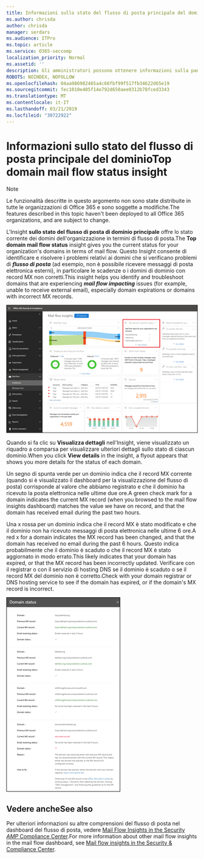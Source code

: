 ```yaml
---
title: Informazioni sullo stato del flusso di posta principale del dominio
ms.author: chrisda
author: chrisda
manager: serdars
ms.audience: ITPro
ms.topic: article
ms.service: O365-seccomp
localization_priority: Normal
ms.assetid: ''
description: Gli amministratori possono ottenere informazioni sulla panoramica dello stato del flusso di posta di dominio principale nel dashboard del flusso di posta nel centro conformità di Office 365 Security &.
ROBOTS: NOINDEX, NOFOLLOW
ms.openlocfilehash: 04aa986982465a4c66fbf99f517fb34622d65e19
ms.sourcegitcommit: fec1010e405f14e792d650aee0312b78fced3343
ms.translationtype: MT
ms.contentlocale: it-IT
ms.lasthandoff: 03/21/2019
ms.locfileid: "30722922"
---
```

# <a name="top-domain-mail-flow-status-insight"></a><span data-ttu-id="b65fc-103">Informazioni sullo stato del flusso di posta principale del dominio</span><span class="sxs-lookup"><span data-stu-id="b65fc-103">Top domain mail flow status insight</span></span>

> [!NOTE]
> <span data-ttu-id="b65fc-104">Le funzionalità descritte in questo argomento non sono state distribuite in tutte le organizzazioni di Office 365 e sono soggette a modifiche.</span><span class="sxs-lookup"><span data-stu-id="b65fc-104">The features described in this topic haven't been deployed to all Office 365 organizations, and are subject to change.</span></span>

<span data-ttu-id="b65fc-105">L'Insight **sullo stato del flusso di posta di dominio principale** offre lo stato corrente dei domini dell'organizzazione in termini di flusso di posta.</span><span class="sxs-lookup"><span data-stu-id="b65fc-105">The **Top domain mail flow status** insight gives you the current status for your organization's domains in terms of mail flow.</span></span> <span data-ttu-id="b65fc-106">Questo Insight consente di identificare e risolvere i problemi relativi ai domini che si verificano problemi di ***flusso di posta*** (ad esempio, non è possibile ricevere messaggi di posta elettronica esterni), in particolare le scadenze o i domini di dominio con record MX non corretti.</span><span class="sxs-lookup"><span data-stu-id="b65fc-106">This insight helps you identify and troubleshoot domains that are experiencing ***mail flow impacting*** issues (for example, unable to receive external email), especially domain expirations or domains with incorrect MX records.</span></span>

![Informazioni sullo stato del flusso di dominio principale nel dashboard del flusso di posta nel centro conformità di Office 365 Security &](media/domain-mail-flow-status-selected.png)

<span data-ttu-id="b65fc-108">Quando si fa clic su **Visualizza dettagli** nell'Insight, viene visualizzato un riquadro a comparsa per visualizzare ulteriori dettagli sullo stato di ciascun dominio.</span><span class="sxs-lookup"><span data-stu-id="b65fc-108">When you click **View details** in the insight, a flyout appears that shows you more details for the status of each domain.</span></span>

<span data-ttu-id="b65fc-109">Un segno di spunta verde per un dominio indica che il record MX corrente (quando si è visualizzato il dashboard per la visualizzazione del flusso di posta) corrisponde al valore che abbiamo registrato e che il dominio ha ricevuto la posta elettronica nelle ultime due ore.</span><span class="sxs-lookup"><span data-stu-id="b65fc-109">A green check mark for a domain indicates the current MX record (when you browsed to the mail flow insights dashboard) matches the value we have on record, and that the domain has received email during the past two hours.</span></span>

<span data-ttu-id="b65fc-110">Una x rossa per un dominio indica che il record MX è stato modificato e che il dominio non ha ricevuto messaggi di posta elettronica nelle ultime 6 ore.</span><span class="sxs-lookup"><span data-stu-id="b65fc-110">A red x for a domain indicates the MX record has been changed, and that the domain has received no email during the past 6 hours.</span></span> <span data-ttu-id="b65fc-111">Questo indica probabilmente che il dominio è scaduto o che il record MX è stato aggiornato in modo errato.</span><span class="sxs-lookup"><span data-stu-id="b65fc-111">This likely indicates that your domain has expired, or that the MX record has been incorrectly updated.</span></span> <span data-ttu-id="b65fc-112">Verificare con il registrar o con il servizio di hosting DNS se il dominio è scaduto o se il record MX del dominio non è corretto.</span><span class="sxs-lookup"><span data-stu-id="b65fc-112">Check with your domain registrar or DNS hosting service to see if the domain has expired, or if the domain's MX record is incorrect.</span></span>

![Il riquadro a comparsa dettagli nell'Insight sullo stato del flusso di dominio superiore](media/domain-mail-flow-status-flyout.png)

## <a name="see-also"></a><span data-ttu-id="b65fc-114">Vedere anche</span><span class="sxs-lookup"><span data-stu-id="b65fc-114">See also</span></span>

<span data-ttu-id="b65fc-115">Per ulteriori informazioni su altre comprensioni del flusso di posta nel dashboard del flusso di posta, vedere [Mail Flow Insights in the Security _AMP_ Compliance Center](mail-flow-insights-v2.md).</span><span class="sxs-lookup"><span data-stu-id="b65fc-115">For more information about other mail flow insights in the mail flow dashboard, see [Mail flow insights in the Security & Compliance Center](mail-flow-insights-v2.md).</span></span>
